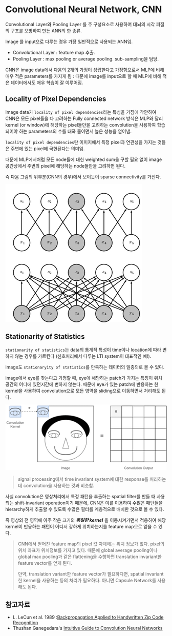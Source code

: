 # Convolutional Neural Network, CNN

Convolutional Layer와 Pooling Layer 를 주 구성요소로 사용하여 대뇌의 시각 피질의 구조를 모방하여 만든 ANN의 한 종류.

Image 를 input으로 다루는 경우 가장 일반적으로 사용되는 ANN임.

* Convolutional Layer : feature map 추출.
* Pooling Layer : max pooling or average pooling. sub-sampling을 담당.

CNN은 image data에서 다음의 2개의 가정이 성립한다고 가정함으로서 MLP에 비해 매우 적은 parameters를 가지게 됨 : 때문에 image를 input으로 할 때 MLP에 비해 적은 데이터에서도 매우 학습이 잘 이루어짐.

## Locality of Pixel Dependencies

Image data가 `locality of pixel dependencies`라는 특성을 가짐에 착안하여 CNN은 모든 pixel들을 다 고려하는 Fully connected network 방식은 MLP와 달리 kernel (or window)에 해당하는 pixel들만을 고려하는 convolution을 사용하여 학습되어야 하는 parameters의 수를 대폭 줄이면서 높은 성능을 얻어냄.

`locality of pixel dependencies`란 이미지에서 특정 pixel과 연관성을 가지는 것들은 주변에 있는 pixel에 국한된다는 의미임.

때문에 MLP에서처럼 모든 node들에 대한 weighted sum을 구할 필요 없이 image 공간상에서 주변의 pixel에 해당하는 node들만을 고려하면 된다.

즉 다음 그림의 위부분(CNN의 경우)에서 보이듯이 sparse connectivity를 가진다.

![](./img/sparse_con.png)

## Stationarity of Statistics

`stationarity of statistics`는 data의 통계적 특성이 time이나 location에 따라 변하지 않는 경우를 가르킨다 (신호처리에서 다루는 LTI system이 대표적인 예!). 

image도 `stationaryity of statistics`를 만족하는 데이터의 일종의로 볼 수 있다.

image에서 eye를 찾는다고 가정할 때, eye에 해당하는 patch가 가지는 특징이 위치 공간의 어디에 있던지간에 변하지 않는다. 때문에 eye가 있는 patch에 반응하는 한 kernel을 사용하여 convolution으로 모든 영역을 sliding으로 이동하면서 처리해도 된다.

![](./img/convolution_stationarity.gif)

> signal processing에서 time invariant system에 대한 response를 처리하는데 convolution을 사용하는 것과 비슷함.

사실 convolution은 영상처리에서 특정 패턴을 추출하는 spatial filter를 만들 때 사용되는 shift-invariant operation이기 때문에, CNN은 이를 이용하여 수많은 패턴들을 hierarchy하게 추출할 수 있도록 수많은 필터를 계층적으로 배치한 것으로 볼 수 있다. 

즉 영상의 전 영역에 아주 작은 크기의 ***동일한 kernel*** 을 이동시켜가면서 적용하여 해당 kernel이 반응하는 패턴이 어디서 강하게 위치하는지를 feature map으로 얻을 수 있다.

> CNN에서 얻어진 feature map의 pixel 값 자체에는 위치 정보가 없다. pixel의 위치 좌표가 위치정보를 가지고 있다. 때문에 global average pooling이나 global max pooling과 같은 flattening을 수행하면 translation invariant한 feature vector를 얻게 된다.
>  
> 만약, translation variant한 feature vector가 필요하다면, spatial invariant한 kernel을 사용하는 등의 처리가 필요하다. 아니면 Capsule Network를 사용해도 된다.

## 참고자료 

* L. LeCun et al. 1989 :[Backpropagation Applied to Handwritten Zip Code Recognition](https://ieeexplore.ieee.org/document/6795724)
* Thushan Ganegedara's [Intuitive Guide to Convolution Neural Networks](https://towardsdatascience.com/light-on-math-machine-learning-intuitive-guide-to-convolution-neural-networks-e3f054dd5daa)